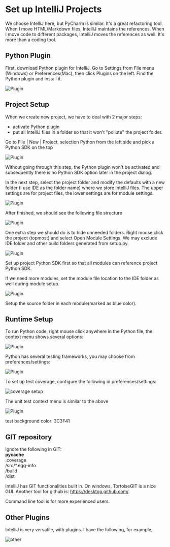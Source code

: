 # Set up IntelliJ Projects

We choose IntelliJ here, but PyCharm is similar. It's a great refactoring tool.
When I move HTML/Markdown files, IntelliJ maintains the references. When I move
code to different packages, IntelliJ moves the references as well. It's more
than a coding tool.

## Python Plugin
First, download Python plugin for IntelliJ. Go to Settings from File menu
(Windows) or Preferences(Mac), then click Plugins on the left. Find the Python
plugin and install it.

![Plugin](intellij-plugin.png)

## Project Setup
When we create new project, we have to deal with 2 major steps:
- activate Python plugin
- put all IntelliJ files in a folder so that it won't "pollute" the project 
folder.

Go to File | New | Project, selection Python from the left side and pick a 
Python SDK on the top

![Plugin](intellij-proj-setup1.png)

Without going through this step, the Python plugin won't be activated and
subsequently there is no Python SDK option later in the project dialog.

In the next step, select the project folder and modify the defaults with a new
folder (I use IDE as the folder name) where we store IntelliJ files. The upper
settings are for project files, the lower settings are for module settings.

![Plugin](intellij-proj-setup2.png)

After finished, we should see the following file structure

![Plugin](intellij-proj-setup3.png)

One extra step we should do is to hide unneeded folders. Right mouse click the
project (topmost) and select Open Module Settings. We may exclude IDE folder
and other build folders generated from setup.py.

![Plugin](intellij-proj-setup4.png)

Set up project Python SDK first so
that all modules can reference project Python SDK.

If we need more modules, set the module file location to the IDE folder as
well during module setup.

![Plugin](intellij-module-setup.png)

Setup the source folder in each module(marked as blue color).

## Runtime Setup
To run Python code, right mouse click anywhere in the Python file, the context
menu shows several options:

![Plugin](intellij-app-run.png)

Python has several testing frameworks, you may choose from preferences/settings:

![Plugin](intellij-test-setup.png)

To set up test coverage, configure the following in preferences/settings:

![coverage setup](intellij-coverage.png)

The unit test context menu is similar to the above

![Plugin](intellij-unit-test.png)


test background color: 3C3F41

## GIT repository

Ignore the following in GIT:  
__pycache__  
.coverage  
/src/*.egg-info  
/build  
/dist  

IntelliJ has GIT functionalities built in. On windows, TortoiseGIT is a nice
GUI. Another tool for github is: https://desktop.github.com/.

Command line tool is for more experienced users.


## Other Plugins
IntelliJ is very versatile, with plugins. I have the following, for example,

![other](intellij-other-plugins.png)
